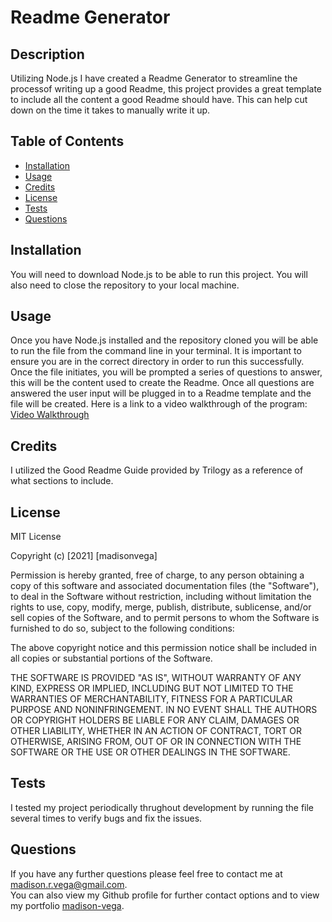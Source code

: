 # Readme Generator

## Description

Utilizing Node.js I have created a Readme Generator to streamline the processof writing up a good Readme, this project provides a great template to include all the content a good Readme should have.  This can help cut down on the time it takes to manually write it up. 


## Table of Contents 

* [Installation](#installation)
* [Usage](#usage)
* [Credits](#credits)
* [License](#license)
* [Tests](#tests)
* [Questions](#questions)


## Installation

You will need to download Node.js to be able to run this project.  You will also need to close the repository to your local machine.

## Usage 

Once you have Node.js installed and the repository cloned you will be able to run the file from the command line in your terminal.  It is important to ensure you are in the correct directory in order to run this successfully.  Once the file initiates, you will be prompted a series of questions to answer, this will be the content used to create the Readme.  Once all questions are answered the user input will be plugged in to a Readme template and the file will be created.
Here is a link to a video walkthrough of the program: [Video Walkthrough](https://drive.google.com/file/d/1MbP-VSgvs4XjkpSftiw0kMBgPaJo4B1H/)

## Credits

I utilized the Good Readme Guide provided by Trilogy as a reference of what sections to include.

## License

 MIT License

Copyright (c) [2021] [madisonvega]

Permission is hereby granted, free of charge, to any person obtaining a copy
of this software and associated documentation files (the "Software"), to deal
in the Software without restriction, including without limitation the rights
to use, copy, modify, merge, publish, distribute, sublicense, and/or sell
copies of the Software, and to permit persons to whom the Software is
furnished to do so, subject to the following conditions:

The above copyright notice and this permission notice shall be included in all
copies or substantial portions of the Software.

THE SOFTWARE IS PROVIDED "AS IS", WITHOUT WARRANTY OF ANY KIND, EXPRESS OR
IMPLIED, INCLUDING BUT NOT LIMITED TO THE WARRANTIES OF MERCHANTABILITY,
FITNESS FOR A PARTICULAR PURPOSE AND NONINFRINGEMENT. IN NO EVENT SHALL THE
AUTHORS OR COPYRIGHT HOLDERS BE LIABLE FOR ANY CLAIM, DAMAGES OR OTHER
LIABILITY, WHETHER IN AN ACTION OF CONTRACT, TORT OR OTHERWISE, ARISING FROM,
OUT OF OR IN CONNECTION WITH THE SOFTWARE OR THE USE OR OTHER DEALINGS IN THE
SOFTWARE.


## Tests

I tested my project periodically thrughout development by running the file several times to verify bugs and fix the issues.  

## Questions

If you have any further questions please feel free to contact me at madison.r.vega@gmail.com.  
You can also view my Github profile for further contact options and to view my portfolio 
[madison-vega](https://github.com/madison-vega).



